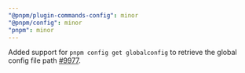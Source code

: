 ```yaml
---
"@pnpm/plugin-commands-config": minor
"@pnpm/config": minor
"pnpm": minor
---
```


Added support for `pnpm config get globalconfig` to retrieve the global config file path [#9977](https://github.com/pnpm/pnpm/issues/9977).

